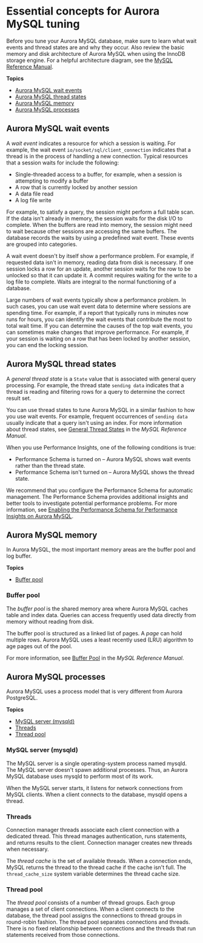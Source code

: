 # Essential concepts for Aurora MySQL tuning<a name="AuroraMySQL.Managing.Tuning.concepts"></a>

Before you tune your Aurora MySQL database, make sure to learn what wait events and thread states are and why they occur\. Also review the basic memory and disk architecture of Aurora MySQL when using the InnoDB storage engine\. For a helpful architecture diagram, see the [MySQL Reference Manual](https://dev.mysql.com/doc/refman/8.0/en/images/innodb-architecture.png)\.

**Topics**
+ [Aurora MySQL wait events](#AuroraMySQL.Managing.Tuning.concepts.waits)
+ [Aurora MySQL thread states](#AuroraMySQL.Managing.Tuning.concepts.thread-states)
+ [Aurora MySQL memory](#AuroraMySQL.Managing.Tuning.concepts.memory)
+ [Aurora MySQL processes](#AuroraMySQL.Managing.Tuning.concepts.processes)

## Aurora MySQL wait events<a name="AuroraMySQL.Managing.Tuning.concepts.waits"></a>

A *wait event* indicates a resource for which a session is waiting\. For example, the wait event `io/socket/sql/client_connection` indicates that a thread is in the process of handling a new connection\. Typical resources that a session waits for include the following:
+ Single\-threaded access to a buffer, for example, when a session is attempting to modify a buffer
+ A row that is currently locked by another session
+ A data file read
+ A log file write

For example, to satisfy a query, the session might perform a full table scan\. If the data isn't already in memory, the session waits for the disk I/O to complete\. When the buffers are read into memory, the session might need to wait because other sessions are accessing the same buffers\. The database records the waits by using a predefined wait event\. These events are grouped into categories\.

A wait event doesn't by itself show a performance problem\. For example, if requested data isn't in memory, reading data from disk is necessary\. If one session locks a row for an update, another session waits for the row to be unlocked so that it can update it\. A commit requires waiting for the write to a log file to complete\. Waits are integral to the normal functioning of a database\. 

Large numbers of wait events typically show a performance problem\. In such cases, you can use wait event data to determine where sessions are spending time\. For example, if a report that typically runs in minutes now runs for hours, you can identify the wait events that contribute the most to total wait time\. If you can determine the causes of the top wait events, you can sometimes make changes that improve performance\. For example, if your session is waiting on a row that has been locked by another session, you can end the locking session\.  

## Aurora MySQL thread states<a name="AuroraMySQL.Managing.Tuning.concepts.thread-states"></a>

A *general thread state* is a `State` value that is associated with general query processing\. For example, the thread state `sending data` indicates that a thread is reading and filtering rows for a query to determine the correct result set\. 

You can use thread states to tune Aurora MySQL in a similar fashion to how you use wait events\. For example, frequent occurrences of `sending data` usually indicate that a query isn't using an index\. For more information about thread states, see [General Thread States](https://dev.mysql.com/doc/refman/5.7/en/general-thread-states.html) in the *MySQL Reference Manual*\.

When you use Performance Insights, one of the following conditions is true:
+ Performance Schema is turned on – Aurora MySQL shows wait events rather than the thread state\.
+ Performance Schema isn't turned on – Aurora MySQL shows the thread state\.

We recommend that you configure the Performance Schema for automatic management\. The Performance Schema provides additional insights and better tools to investigate potential performance problems\. For more information, see [Enabling the Performance Schema for Performance Insights on Aurora MySQL](USER_PerfInsights.EnableMySQL.md)\.

## Aurora MySQL memory<a name="AuroraMySQL.Managing.Tuning.concepts.memory"></a>

In Aurora MySQL, the most important memory areas are the buffer pool and log buffer\.

**Topics**
+ [Buffer pool](#AuroraMySQL.Managing.Tuning.concepts.memory.buffer-pool)

### Buffer pool<a name="AuroraMySQL.Managing.Tuning.concepts.memory.buffer-pool"></a>

The *buffer pool* is the shared memory area where Aurora MySQL caches table and index data\. Queries can access frequently used data directly from memory without reading from disk\.

The buffer pool is structured as a linked list of pages\. A *page* can hold multiple rows\. Aurora MySQL uses a least recently used \(LRU\) algorithm to age pages out of the pool\.

For more information, see [Buffer Pool](https://dev.mysql.com/doc/refman/8.0/en/innodb-buffer-pool.html) in the *MySQL Reference Manual*\.

## Aurora MySQL processes<a name="AuroraMySQL.Managing.Tuning.concepts.processes"></a>

Aurora MySQL uses a process model that is very different from Aurora PostgreSQL\.

**Topics**
+ [MySQL server \(mysqld\)](#AuroraMySQL.Managing.Tuning.concepts.processes.mysqld)
+ [Threads](#AuroraMySQL.Managing.Tuning.concepts.processes.threads)
+ [Thread pool](#AuroraMySQL.Managing.Tuning.concepts.processes.pool)

### MySQL server \(mysqld\)<a name="AuroraMySQL.Managing.Tuning.concepts.processes.mysqld"></a>

The MySQL server is a single operating\-system process named mysqld\. The MySQL server doesn't spawn additional processes\. Thus, an Aurora MySQL database uses mysqld to perform most of its work\.

When the MySQL server starts, it listens for network connections from MySQL clients\. When a client connects to the database, mysqld opens a thread\.

### Threads<a name="AuroraMySQL.Managing.Tuning.concepts.processes.threads"></a>

Connection manager threads associate each client connection with a dedicated thread\. This thread manages authentication, runs statements, and returns results to the client\. Connection manager creates new threads when necessary\.

The *thread cache* is the set of available threads\. When a connection ends, MySQL returns the thread to the thread cache if the cache isn't full\. The `thread_cache_size` system variable determines the thread cache size\.

### Thread pool<a name="AuroraMySQL.Managing.Tuning.concepts.processes.pool"></a>

The *thread pool* consists of a number of thread groups\. Each group manages a set of client connections\. When a client connects to the database, the thread pool assigns the connections to thread groups in round\-robin fashion\. The thread pool separates connections and threads\. There is no fixed relationship between connections and the threads that run statements received from those connections\.